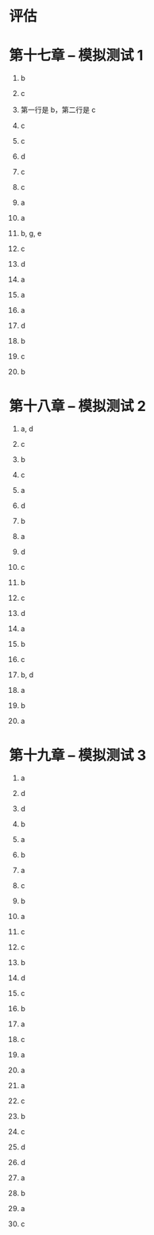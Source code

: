 # 评估

# 第十七章 – 模拟测试 1

1.  b

1.  c

1.  第一行是 b，第二行是 c

1.  c

1.  c

1.  d

1.  c

1.  c

1.  a

1.  a

1.  b, g, e

1.  c

1.  d

1.  a

1.  a

1.  a

1.  d

1.  b

1.  c

1.  b

# 第十八章 – 模拟测试 2

1.  a, d

1.  c

1.  b

1.  c

1.  a

1.  d

1.  b

1.  a

1.  d

1.  c

1.  b

1.  c

1.  d

1.  a

1.  b

1.  c

1.  b, d

1.  a

1.  b

1.  a

# 第十九章 – 模拟测试 3

1.  a

1.  d

1.  d

1.  b

1.  a

1.  b

1.  a

1.  c

1.  b

1.  a

1.  c

1.  c

1.  b

1.  d

1.  c

1.  b

1.  a

1.  c

1.  a

1.  a

1.  a

1.  c

1.  b

1.  c

1.  d

1.  d

1.  a

1.  b

1.  a

1.  c

